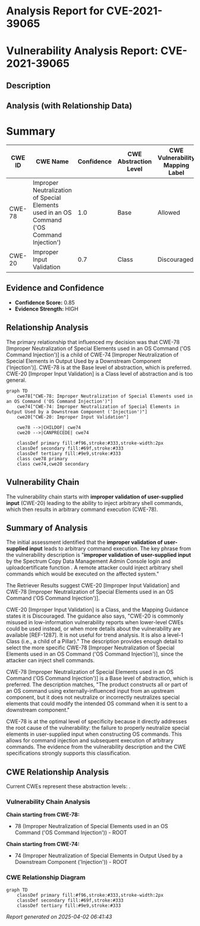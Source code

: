 # Analysis Report for CVE-2021-39065

# Vulnerability Analysis Report: CVE-2021-39065

## Description



## Analysis (with Relationship Data)

# Summary
| CWE ID | CWE Name | Confidence | CWE Abstraction Level | CWE Vulnerability Mapping Label | CWE-Vulnerability Mapping Notes |
|---|---|---|---|---|---|
| CWE-78 | Improper Neutralization of Special Elements used in an OS Command ('OS Command Injection') | 1.0 | Base | Allowed | Primary CWE |
| CWE-20 | Improper Input Validation | 0.7 | Class | Discouraged | Secondary Candidate |

## Evidence and Confidence

*   **Confidence Score:** 0.85
*   **Evidence Strength:** HIGH

## Relationship Analysis
The primary relationship that influenced my decision was that CWE-78 [Improper Neutralization of Special Elements used in an OS Command ('OS Command Injection')] is a child of CWE-74 [Improper Neutralization of Special Elements in Output Used by a Downstream Component ('Injection')]. CWE-78 is at the Base level of abstraction, which is preferred. CWE-20 [Improper Input Validation] is a Class level of abstraction and is too general.

```mermaid
graph TD
    cwe78["CWE-78: Improper Neutralization of Special Elements used in an OS Command ('OS Command Injection')"]
    cwe74["CWE-74: Improper Neutralization of Special Elements in Output Used by a Downstream Component ('Injection')"]
    cwe20["CWE-20: Improper Input Validation"]
    
    cwe78 -->|CHILDOF| cwe74
    cwe20 -->|CANPRECEDE| cwe74
    
    classDef primary fill:#f96,stroke:#333,stroke-width:2px
    classDef secondary fill:#69f,stroke:#333
    classDef tertiary fill:#9e9,stroke:#333
    class cwe78 primary
    class cwe74,cwe20 secondary
```

## Vulnerability Chain
The vulnerability chain starts with **improper validation of user-supplied input** (CWE-20) leading to the ability to inject arbitrary shell commands, which then results in arbitrary command execution (CWE-78).

## Summary of Analysis
The initial assessment identified that the **improper validation of user-supplied input** leads to arbitrary command execution. The key phrase from the vulnerability description is "**improper validation of user-supplied input** by the Spectrum Copy Data Management Admin Console login and uploadcertificate function . A remote attacker could inject arbitrary shell commands which would be executed on the affected system."

The Retriever Results suggest CWE-20 [Improper Input Validation] and CWE-78 [Improper Neutralization of Special Elements used in an OS Command ('OS Command Injection')].

CWE-20 [Improper Input Validation] is a Class, and the Mapping Guidance states it is Discouraged. The guidance also says, "CWE-20 is commonly misused in low-information vulnerability reports when lower-level CWEs could be used instead, or when more details about the vulnerability are available [REF-1287]. It is not useful for trend analysis. It is also a level-1 Class (i.e., a child of a Pillar)." The description provides enough detail to select the more specific CWE-78 [Improper Neutralization of Special Elements used in an OS Command ('OS Command Injection')], since the attacker can inject shell commands.

CWE-78 [Improper Neutralization of Special Elements used in an OS Command ('OS Command Injection')] is a Base level of abstraction, which is preferred. The description matches, "The product constructs all or part of an OS command using externally-influenced input from an upstream component, but it does not neutralize or incorrectly neutralizes special elements that could modify the intended OS command when it is sent to a downstream component."

CWE-78 is at the optimal level of specificity because it directly addresses the root cause of the vulnerability: the failure to properly neutralize special elements in user-supplied input when constructing OS commands. This allows for command injection and subsequent execution of arbitrary commands. The evidence from the vulnerability description and the CWE specifications strongly supports this classification.


## CWE Relationship Analysis

Current CWEs represent these abstraction levels: .


### Vulnerability Chain Analysis

**Chain starting from CWE-78:**
- 78 (Improper Neutralization of Special Elements used in an OS Command ('OS Command Injection')) - ROOT


**Chain starting from CWE-74:**
- 74 (Improper Neutralization of Special Elements in Output Used by a Downstream Component ('Injection')) - ROOT



### CWE Relationship Diagram

```mermaid
graph TD
    classDef primary fill:#f96,stroke:#333,stroke-width:2px
    classDef secondary fill:#69f,stroke:#333
    classDef tertiary fill:#9e9,stroke:#333
```



*Report generated on 2025-04-02 06:41:43*
